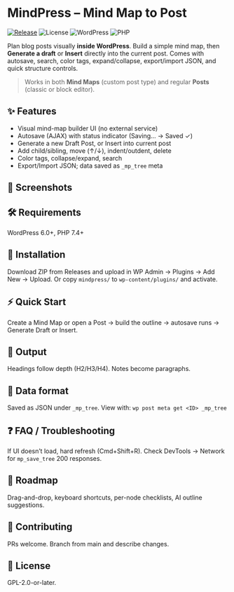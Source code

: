 # MindPress – Mind Map to Post
[![Release](https://img.shields.io/github/v/release/shashankwave/mindpress?include_prereleases&label=release)](https://github.com/shashankwave/mindpress/releases/latest)
![License](https://img.shields.io/badge/license-GPL--2.0%2B-blue.svg)
![WordPress](https://img.shields.io/badge/WordPress-%E2%89%A5%206.0-21759b)
![PHP](https://img.shields.io/badge/PHP-%E2%89%A5%207.4-777bb3)

Plan blog posts visually **inside WordPress**. Build a simple mind map, then **Generate a draft** or **Insert** directly into the current post. Comes with autosave, search, color tags, expand/collapse, export/import JSON, and quick structure controls.

> Works in both **Mind Maps** (custom post type) and regular **Posts** (classic or block editor).

## ✨ Features
- Visual mind-map builder UI (no external service)
- Autosave (AJAX) with status indicator (Saving… → Saved ✓)
- Generate a new Draft Post, or Insert into current post
- Add child/sibling, move (↑/↓), indent/outdent, delete
- Color tags, collapse/expand, search
- Export/Import JSON; data saved as `_mp_tree` meta

## 📸 Screenshots
<!-- Add screenshots under assets/ and link them here -->
<!-- ![Builder UI](assets/screenshot-1.png) -->

## 🛠 Requirements
WordPress 6.0+, PHP 7.4+

## 🚀 Installation
Download ZIP from Releases and upload in WP Admin → Plugins → Add New → Upload.
Or copy `mindpress/` to `wp-content/plugins/` and activate.

## ⚡ Quick Start
Create a Mind Map or open a Post → build the outline → autosave runs → Generate Draft or Insert.

## 📝 Output
Headings follow depth (H2/H3/H4). Notes become paragraphs.

## 🔄 Data format
Saved as JSON under `_mp_tree`. View with:
`wp post meta get <ID> _mp_tree`

## ❓ FAQ / Troubleshooting
If UI doesn’t load, hard refresh (Cmd+Shift+R). Check DevTools → Network for `mp_save_tree` 200 responses.

## 🧩 Roadmap
Drag-and-drop, keyboard shortcuts, per-node checklists, AI outline suggestions.

## 🤝 Contributing
PRs welcome. Branch from main and describe changes.

## 📄 License
GPL-2.0-or-later.
